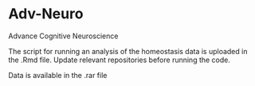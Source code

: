 # Adv-Neuro
Advance Cognitive Neuroscience

The script for running an analysis of the homeostasis data is uploaded in the .Rmd file. 
Update relevant repositories before running the code.

Data is available in the .rar file
